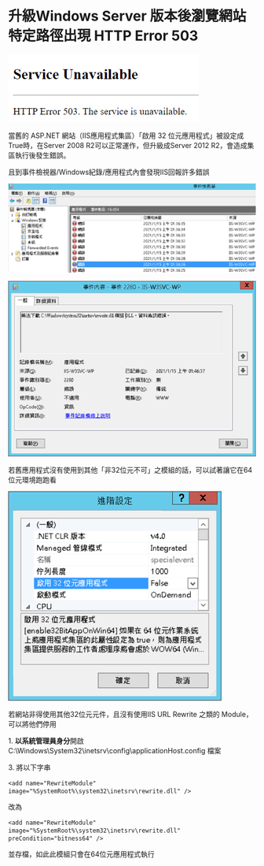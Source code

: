 # 升級Windows Server 版本後瀏覽網站特定路徑出現 HTTP Error 503

![HTTP Error 503](../assets/ying-mu-xie-qu-hua-mian-20210115-100423.png)

當舊的 ASP.NET 網站（IIS應用程式集區）「啟用 32 位元應用程式」被設定成True時，在Server 2008 R2可以正常運作，但升級成Server 2012 R2，會造成集區執行後發生錯誤。

且到事件檢視器/Windows紀錄/應用程式內會發現IIS回報許多錯誤

![IIS連續報錯](../assets/iiserror.png)

![從錯誤訊息可以看出和rewrite模組有關](../assets/w3svc.png)

若舊應用程式沒有使用到其他「非32位元不可」之模組的話，可以試著讓它在64位元環境跑跑看

![關閉「啟用32位元應用程式」](../assets/32b.png)

若網站非得使用其他32位元元件，且沒有使用IIS URL Rewrite 之類的 Module，可以將他們停用

1\. **以系統管理員身分**開啟C:\Windows\System32\inetsrv\config\applicationHost.config 檔案

3\. 將以下字串

```markup
<add name="RewriteModule" image="%SystemRoot%\system32\inetsrv\rewrite.dll" />
```

改為

```markup
<add name="RewriteModule" image="%SystemRoot%\system32\inetsrv\rewrite.dll" preCondition="bitness64" />
```

並存檔，如此此模組只會在64位元應用程式執行

